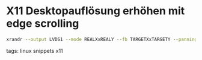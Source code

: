 # X11 Desktopauflösung erhöhen mit edge scrolling

```sh
xrandr --output LVDS1 --mode REALXxREALY --fb TARGETXxTARGETY --panning TARGETXxTARGETY
```

tags: linux snippets x11